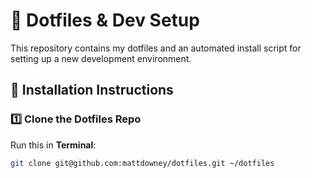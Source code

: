 # 🚀 Dotfiles & Dev Setup

This repository contains my dotfiles and an automated install script for setting up a new development environment.

## 📌 Installation Instructions

### **1️⃣ Clone the Dotfiles Repo**
Run this in **Terminal**:
```sh
git clone git@github.com:mattdowney/dotfiles.git ~/dotfiles


